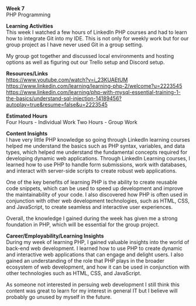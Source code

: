 **Week 7**  
PHP Programming  
  
**Learning Activities**  
This week I watched a few hours of LinkedIn PHP courses and had to learn how to integrate Git into my IDE. This is not only for weekly work but for our group project as I have never used Git in a group setting.  
  
My group got together and discussed local environments and hosting options as well as figuring out our Trello setup and Discord setup.  
  
**Resources/Links**  
https://www.youtube.com/watch?v=i_23KUAEtUM  
https://www.linkedin.com/learning/learning-php-2/welcome?u=2223545  
https://www.linkedin.com/learning/php-with-mysql-essential-training-1-the-basics/understand-sql-injection-14189456?autoplay=true&resume=false&u=2223545  
  
**Estimated Hours**  
Four Hours - Individual Work
Two Hours - Group Work
  
**Content Insights**  
I have very little PHP knowledge so going through LinkedIn learning courses helped me understand the basics such as PHP syntax, variables, and data types, which helped me understand the fundamental concepts required for developing dynamic web applications. Through LinkedIn Learning courses, I learned how to use PHP to handle form submissions, work with databases, and interact with server-side scripts to create robust web applications.  
  
One of the key benefits of learning PHP is the ability to create reusable code snippets, which can be used to speed up development and improve the maintainability of your code. I also discovered how PHP is often used in conjunction with other web development technologies, such as HTML, CSS, and JavaScript, to create seamless and interactive user experiences.  
  
Overall, the knowledge I gained during the week has given me a strong foundation in PHP, which will be essential for the group project.  
  
**Career/Employability/Learning Insights**  
During my week of learning PHP, I gained valuable insights into the world of back-end web development. I learned how to use PHP to create dynamic and interactive web applications that can engage and delight users. I also gained an understanding of the role that PHP plays in the broader ecosystem of web development, and how it can be used in conjunction with other technologies such as HTML, CSS, and JavaScript.  
  
As someone not interested in persuing web development I still think this content was great to learn for my interest in general IT but I believe will probably go unused by myself in the future.  